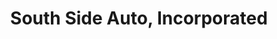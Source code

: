 ---
title: "South Side Auto, Incorporated"
url: /indian-river/south-side-auto-incorporated/
shop: Autoteile
---